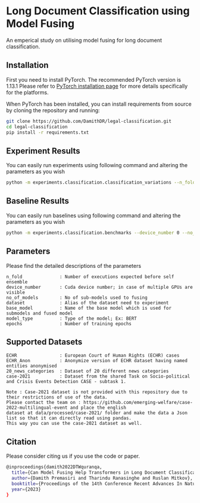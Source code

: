 # Long Document Classification using Model Fusing

An emperical study on utilising model fusing for long document classification.

## Installation
First you need to install PyTorch. The recommended PyTorch version is 1.13.1
Please refer to [PyTorch installation page](https://pytorch.org/get-started/locally/#start-locally) for more details specifically for the platforms.

When PyTorch has been installed, you can install requirements from source by cloning the repository and running:

```bash
git clone https://github.com/DamithDR/legal-classification.git
cd legal-classification
pip install -r requirements.txt
```

## Experiment Results
You can easily run experiments using following command and altering the parameters as you wish

```bash
python -m experiments.classification.classification_variations --n_fold 1 --device_number 0 --no_of_models 3 --dataset ECHR
```

## Baseline Results
You can easily run baselines using following command and altering the parameters as you wish

```bash
python -m experiments.classification.benchmarks --device_number 0 --no_of_models 3 --dataset ECHR
```

## Parameters
Please find the detailed descriptions of the parameters
```text
n_fold              : Number of executions expected before self ensemble
device_number       : Cuda device number; in case of multiple GPUs are visible
no_of_models        : No of sub-models used to fusing
dataset             : Alias of the dataset need to experiment
base_model          : Name of the base model which is used for submodels and fused model
model_type          : Type of the model; Ex: BERT
epochs              : Number of training epochs

```

## Supported Datasets
```text
ECHR                : European Court of Human Rights (ECHR) cases
ECHR_Anon           : Anonymize version of ECHR dataset having named entities anonymised
20_news_categories  : Dataset of 20 different news categories
case-2021           : Dataset from the shared Task on Socio-political and Crisis Events Detection CASE - subtask 1.

Note : Case-2021 dataset is not provided with this repository due to their restrictions of use of the data. 
Please contact the team on : https://github.com/emerging-welfare/case-2022-multilingual-event and place the english
dataset at data/processed/case-2021/ folder and make the data a Json list so that it can directly read using pandas.
This way you can use the case-2021 dataset as well. 

```

## Citation
Please consider citing us if you use the code or paper. 
```bash
@inproceedings{damith2022DTWquranqa,
  title={Can Model Fusing Help Transformers in Long Document Classification? An Empirical Study.},
  author={Damith Premasiri and Tharindu Ranasinghe and Ruslan Mitkov},
  booktitle={Proceedings of the 14th Conference Recent Advances In Natural Language Processing (RANLP)},
  year={2023}
}
```
